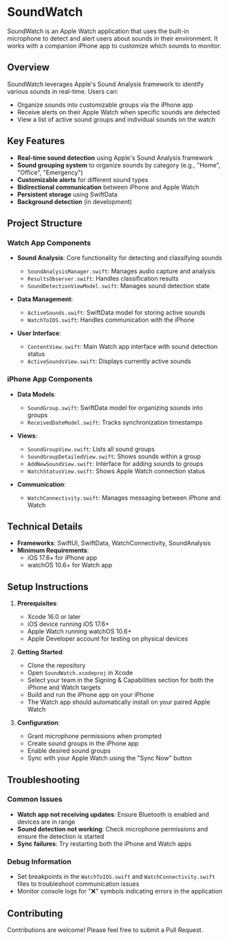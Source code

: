 # SoundWatch

SoundWatch is an Apple Watch application that uses the built-in microphone to detect and alert users about sounds in their environment. It works with a companion iPhone app to customize which sounds to monitor.

## Overview

SoundWatch leverages Apple's Sound Analysis framework to identify various sounds in real-time. Users can:

- Organize sounds into customizable groups via the iPhone app
- Receive alerts on their Apple Watch when specific sounds are detected
- View a list of active sound groups and individual sounds on the watch

## Key Features

- **Real-time sound detection** using Apple's Sound Analysis framework
- **Sound grouping system** to organize sounds by category (e.g., "Home", "Office", "Emergency")
- **Customizable alerts** for different sound types
- **Bidirectional communication** between iPhone and Apple Watch
- **Persistent storage** using SwiftData
- **Background detection** (in development)

## Project Structure

### Watch App Components

- **Sound Analysis**: Core functionality for detecting and classifying sounds
  - `SoundAnalysisManager.swift`: Manages audio capture and analysis
  - `ResultsObserver.swift`: Handles classification results
  - `SoundDetectionViewModel.swift`: Manages sound detection state

- **Data Management**:
  - `ActiveSounds.swift`: SwiftData model for storing active sounds
  - `WatchToIOS.swift`: Handles communication with the iPhone

- **User Interface**:
  - `ContentView.swift`: Main Watch app interface with sound detection status
  - `ActiveSoundsView.swift`: Displays currently active sounds

### iPhone App Components

- **Data Models**:
  - `SoundGroup.swift`: SwiftData model for organizing sounds into groups
  - `ReceivedDateModel.swift`: Tracks synchronization timestamps

- **Views**:
  - `SoundGroupView.swift`: Lists all sound groups
  - `SoundGroupDetailedView.swift`: Shows sounds within a group
  - `AddNewSoundView.swift`: Interface for adding sounds to groups
  - `WatchStatusView.swift`: Shows Apple Watch connection status

- **Communication**:
  - `WatchConnectivity.swift`: Manages messaging between iPhone and Watch

## Technical Details

- **Frameworks**: SwiftUI, SwiftData, WatchConnectivity, SoundAnalysis
- **Minimum Requirements**:
  - iOS 17.6+ for iPhone app
  - watchOS 10.6+ for Watch app

## Setup Instructions

1. **Prerequisites**:
   - Xcode 16.0 or later
   - iOS device running iOS 17.6+
   - Apple Watch running watchOS 10.6+
   - Apple Developer account for testing on physical devices

2. **Getting Started**:
   - Clone the repository
   - Open `SoundWatch.xcodeproj` in Xcode
   - Select your team in the Signing & Capabilities section for both the iPhone and Watch targets
   - Build and run the iPhone app on your iPhone
   - The Watch app should automatically install on your paired Apple Watch

3. **Configuration**:
   - Grant microphone permissions when prompted
   - Create sound groups in the iPhone app
   - Enable desired sound groups
   - Sync with your Apple Watch using the "Sync Now" button

## Troubleshooting

### Common Issues

- **Watch app not receiving updates**: Ensure Bluetooth is enabled and devices are in range
- **Sound detection not working**: Check microphone permissions and ensure the detection is started
- **Sync failures**: Try restarting both the iPhone and Watch apps

### Debug Information

- Set breakpoints in the `WatchToIOS.swift` and `WatchConnectivity.swift` files to troubleshoot communication issues
- Monitor console logs for "❌" symbols indicating errors in the application

## Contributing

Contributions are welcome! Please feel free to submit a Pull Request.
